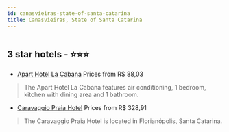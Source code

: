 ```yaml
---
id: canasvieiras-state-of-santa-catarina
title: Canasvieiras, State of Santa Catarina
---
```


<center><img src="https://static.hotelurbano.com/reservas/prod0/18/18397/5e5ec30e5ad06_apart-hotel-la-cabana.jpg" alt="" /></center>


##  3 star hotels - ⭐️⭐️⭐️

-    [Apart Hotel La Cabana](https://us.hurb.com/hotels/canasvieiras/apart-hotel-la-cabana-18397?cmp=18055) Prices from R$ 88,03
   > The Apart Hotel La Cabana features air conditioning, 1 bedroom, kitchen with dining area and 1 bathroom.
-    [Caravaggio Praia Hotel](https://us.hurb.com/hotels/canasvieiras/caravaggio-praia-hotel-17796?cmp=18055) Prices from R$ 328,91
   > The Caravaggio Praia Hotel is located in Florianópolis, Santa Catarina.
